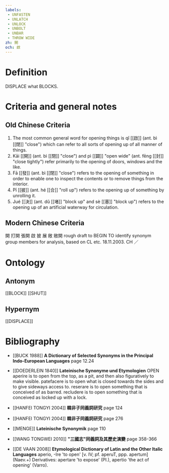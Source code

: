 ```yaml
---
labels: 
 - UNFASTEN
 - UNLATCH
 - UNLOCK
 - UNBOLT
 - UNBAR
 - THROW WIDE
zh: 開
och: 啟
---
```


# Definition
DISPLACE what BLOCKS.
# Criteria and general notes
## Old Chinese Criteria
1. The most common general word for opening things is qǐ [[啟]] (ant. bì [[閉]] "close") which can refer to all sorts of opening up of all manner of things.
2. Kāi [[開]] (ant. bì [[閉]] "close") and pì [[闢]] "open wide" (ant. fēng [[封]] "close tightly") refer primarily to the opening of doors, windows and the like.
3. Fā [[發]] (ant. bì [[閉]] "close") refers to the opening of something in order to enable one to inspect the contents or to remove things from the interior.
4. Pī [[披]] (ant. hé [[合]] "roll up") refers to the opening up of something by unrolling it.
5. Jué [[決]] (ant. dǔ [[堵]] "block up" and sè [[塞]] "block up") refers to the opening up of an artificial waterway for circulation.
## Modern Chinese Criteria
開
打開
張開
啟
披
展
敞
敞開
rough draft to BEGIN TO identify synonym group members for analysis, based on CL etc. 18.11.2003. CH ／
# Ontology

## Antonym
[[BLOCK]]
[[SHUT]]
## Hypernym
[[DISPLACE]]
# Bibliography
- [[BUCK 1988]]
**A Dictionary of Selected Synonyms in the Principal Indo-European Languages** page 12.24

- [[DOEDERLEIN 1840]]
**Lateinische Synonyme und Etymologien** 
OPEN
aperire is to open from the top, as a pit, and then also figuratively to make visible.
patefacere is to open what is closed towards the sides and to give sideways access to.
reserare is to open something that is conceived of as barred.
recludere is to open something that is conceived as locked up with a lock.
- [[HANFEI TONGYI 2004]]
**韓非子同義詞研究** page 124

- [[HANFEI TONGYI 2004]]
**韓非子同義詞研究** page 276

- [[MENGE]]
**Lateinische Synonymik** page 110

- [[WANG TONGWEI 2010]]
**"三國志"同義詞及其歷史演變** page 358-366

- [[DE VAAN 2008]]
**Etymological Dictionary of Latin and the Other Italic Languages** 
aperio, -Ire 'to open' [v. IV; pf. aperuT, ppp. apertum] (Naev.+)
Derivatives: apertare 'to expose' (PI.), apertio 'the act of opening' (Varro).